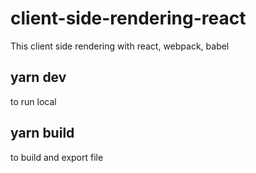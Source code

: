 # client-side-rendering-react

This client side rendering with react, webpack, babel

## yarn dev
to run local

## yarn build
to build and export file
